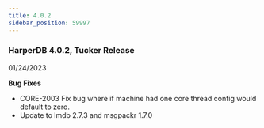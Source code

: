 ```yaml
---
title: 4.0.2
sidebar_position: 59997
---
```


### HarperDB 4.0.2, Tucker Release
01/24/2023

**Bug Fixes**

* CORE-2003 Fix bug where if machine had one core thread config would default to zero.
* Update to lmdb 2.7.3 and msgpackr 1.7.0
